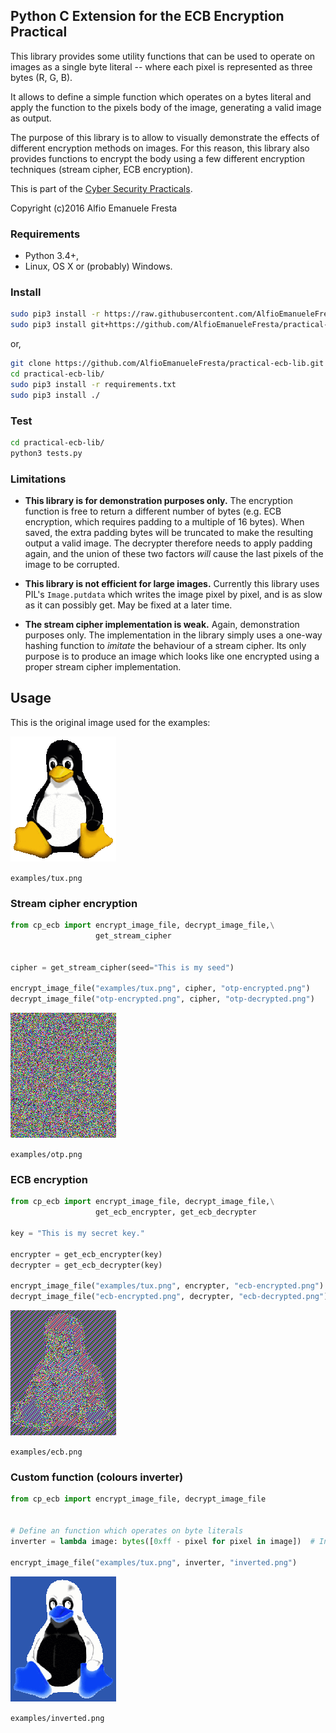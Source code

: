 ## Python C Extension for the ECB Encryption Practical

This library provides some utility functions that can be used to operate on images
as a single byte literal -- where each pixel is represented as three bytes (R, G, B).

It allows to define a simple function which operates on a bytes literal and apply
the function to the pixels body of the image, generating a valid image as output.

The purpose of this library is to allow to visually demonstrate the effects of different
encryption methods on images. For this reason, this library also provides functions to
encrypt the body using a few different encryption techniques (stream cipher, ECB encryption).


This is part of the [Cyber Security Practicals](https://cs.york.ac.uk/cyber-practicals/).

Copyright (c)2016 Alfio Emanuele Fresta


### Requirements

* Python 3.4+,
* Linux, OS X or (probably) Windows.


### Install

```bash
sudo pip3 install -r https://raw.githubusercontent.com/AlfioEmanueleFresta/practical-ecb-lib/master/requirements.txt
sudo pip3 install git+https://github.com/AlfioEmanueleFresta/practical-ecb-lib.git
```

or,

```bash
git clone https://github.com/AlfioEmanueleFresta/practical-ecb-lib.git
cd practical-ecb-lib/
sudo pip3 install -r requirements.txt
sudo pip3 install ./
```

### Test

```bash
cd practical-ecb-lib/
python3 tests.py
```

### Limitations

* **This library is for demonstration purposes only.**
  The encryption function is free to return a different number of bytes (e.g. ECB encryption, which
  requires padding to a multiple of 16 bytes). When saved, the extra padding bytes will be truncated
  to make the resulting output a valid image. The decrypter therefore needs to apply padding again, 
  and the union of these two factors *will* cause the last pixels of the image to be corrupted.
  
* **This library is not efficient for large images.**
  Currently this library uses PIL's `Image.putdata` which writes the image pixel by pixel,
  and is as slow as it can possibly get. May be fixed at a later time.
  
* **The stream cipher implementation is weak.**
  Again, demonstration purposes only. The implementation in the library simply uses
  a one-way hashing function to *imitate* the behaviour of a stream cipher. Its only
  purpose is to produce an image which looks like one encrypted using a proper stream 
  cipher implementation.


## Usage

This is the original image used for the examples:

![Original image](https://raw.githubusercontent.com/AlfioEmanueleFresta/practical-ecb-lib/master/examples/tux.png "Original Image")

`examples/tux.png`


### Stream cipher encryption

```python
from cp_ecb import encrypt_image_file, decrypt_image_file,\
                   get_stream_cipher


cipher = get_stream_cipher(seed="This is my seed")

encrypt_image_file("examples/tux.png", cipher, "otp-encrypted.png")
decrypt_image_file("otp-encrypted.png", cipher, "otp-decrypted.png")
```

![Stream cipher](https://raw.githubusercontent.com/AlfioEmanueleFresta/practical-ecb-lib/master/examples/otp.png "Stream cipher image")

`examples/otp.png`


### ECB encryption

```python
from cp_ecb import encrypt_image_file, decrypt_image_file,\
                   get_ecb_encrypter, get_ecb_decrypter

key = "This is my secret key."

encrypter = get_ecb_encrypter(key)
decrypter = get_ecb_decrypter(key)

encrypt_image_file("examples/tux.png", encrypter, "ecb-encrypted.png")
decrypt_image_file("ecb-encrypted.png", decrypter, "ecb-decrypted.png")
```

![ECB encrypted image](https://raw.githubusercontent.com/AlfioEmanueleFresta/practical-ecb-lib/master/examples/ecb.png "ECB encrypted image")

`examples/ecb.png`


### Custom function (colours inverter)

```python
from cp_ecb import encrypt_image_file, decrypt_image_file


# Define an function which operates on byte literals
inverter = lambda image: bytes([0xff - pixel for pixel in image])  # Invert colours

encrypt_image_file("examples/tux.png", inverter, "inverted.png")
```

![Inverted colours image](https://raw.githubusercontent.com/AlfioEmanueleFresta/practical-ecb-lib/master/examples/inverted.png "Inverted colours image")

`examples/inverted.png`
